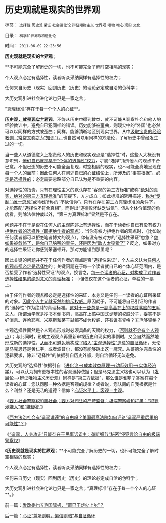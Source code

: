 # 历史观就是现实的世界观

标签： `选择性` `历史观` `采证` `社会进化论` `辩证唯物主义` `世界观` `唯物` `唯心` `现实` `文化` 

目录： `科学和世界观和进化论`

时间： `2011-06-09 22:23:56`

**历史观就是现实的世界观**；

**不可能完全了解历史的一切，也不可能完全了解时空相隔的现实；

个人观点必定有选择性，读者听众采纳同样有选择性的权力；

任何来自历史（现实）回到历史（历史）的理论必定成自洽的伪科学；

大历史观引进社会进化论也只是一家之言；

“真理标准”存在于每一个个人的心证**。

[**历史观，就是现实世界观**](../../../2010/3/16/历史观就是现实的处世观.md)。不能从历史中得到教益，就不可能从观察社会和他人的经验教训中，避免自已犯同样的错误。历史能够被歪曲，则现实中的“外国”也必然可以以同样的方式被歪曲；同样，能够清晰地区别现实世界，从中[汲取宝贵的经验教训（常常又称之为“知识”），](../../../2010/2/5/通过历史借古知今的正确方法.md)也自然可以用同样的方法论，了解历史中曾经发生过的一切。

当一些人从道德意义上指责他人的历史和现实观点是“选择性”时，这些人大概没有意识到，[他们自已就是基于“个体的选择性”权力](../../../2010/10/9/波普尔批判的选择性采证和马克思的创造性伪证.md)，才能“选择”指责他人的观点不合已意。不但已逝的历史不可能全面复现，时空相隔的现实，也不可能全真地呈现在每一个人的面前；因此任何人在阐述自已的心证结论上，[所涉及的“事实根据”，必定是选择性的](../../../2010/5/9/历史是必须被假设的.md)；必定需要忽略部分自已认为是不重要的内容。

对选择性的指责，只有在理性主义的默认存在“客观的第三方标准”或称“[绝对的真实，绝对的第三方真理标准](../../../2010/8/11/历史“评论”无所谓真实.md)”的前提下，方才成立；如此标准的常用描述，[称为“专制”“统一思想”](../../../2009/12/16/统一思想的必要性.md)或笔者所称的“不缺信仰”。只有在存在第三方真理标准的条件下，才能匹配“选择性不符合真相”，而得出“道德败坏缺乏诚信”。但从个体价值观的角度看，则除法律仲裁以外，“第三方真理标准”显然是不存在。

问题并不在于是否在任何人的主观陈述上有选择性，而在于读者你自已[有没有权力拒绝作者的选择性（即拒绝作者的观点](../../../2011/2/18/主张标准答案者将失去发言权.md)），当你有权力拒绝作者的观点时，（比如说任何读者都可以拒绝笔者博文的观点），你有没有被对方的“选择性采证”忽悠？[你如果被忽悠了，是你自已脑残的责任，还是因为“敌人太狡猾了”](../../../2011/3/2/什么是真相？预测未来对不对？.md)？反之，如果对方的选择性采证让你感到茅塞顿开，那对方能错到那里呢？

因此关键的问题并不在于任何作者的观点是否“选择性采证”，个人主义认为[任何人的观点都必定是选择性](../../../2010/6/22/最大的敌人是自已；科学实证标准的的回归测试.md)的；关键问题在于每一个读者就自已的个体心证范围内，是否接受了作者“选择性采证”的观点。换言之，[每一个读者的心证，对构成了对作者选择性结果的绝对意义的真理标准](../../../2011/4/25/混淆了证人和法官角色的理性主义.md)；——>但仅仅在这个读者的心证，单独的一票上。

由于任何作者的观点都必定是选择性的采证，本身又是任何一个读者的心证所采证的对象。[因此个人主义就天然的排斥权威。](../../../2011/4/24/《通往奴役之路》之权威美国和美国的权威.md)原因就于，不可能将自已引证的作者的“选择性”作为绝对的真理标准。[这对于一些总是一副高高在上的权威嘴脸的五毛文人](../../../2011/4/27/理性主义者自爆隐私的权威性.md)，所谓治学就是抄书本倒书包，高高在上搞中国式诡辩的权威分子，委实不是好消息。连哈耶克、米塞斯和茅于轼都不成为权威，还有谁有资格？五毛够资格？

主观选择性固然是个人观点形成时必须具备的天赋的权力，（[否则就不会有个人观点](../../../2011/4/25/“我的观点我作主”和理性主义的权威.md)）；与此同时，形成主观观点再重新审视历史和现实的事例时，又会自然而然地形成新的选择性，[从而不可避免地构成了陷入“主观选择性”造成的自证循环](../../../2010/11/1/为什么权威的历史不是科学？.md)，无论是马克思还是黄仁宇，或者波普尔，都没有能够跳出这一魔咒。从哥德尔完备性的逻辑要求，除非“选择性”的依据引自历史外部，则自洽循环无法避免。

大历史观的“选择性”依据引自（[进化论——>成本效益原理——>边际效用——>实体经济学](../../../2011/2/15/科学社会进化论是社会科学的基石.md)），可以认为拥有更根本性的客观选择依据；但是马克思主义垎也可以认为（[发展论——>辩证唯物主义历史观](../../../2010/6/6/“历史唯物主义”道德史观讨论集.md)）同样是“第三方依据”，那么谁是谁非？答案在每个读者的心证：您认同那一种依据是客观的规律？或者说，您认同的自我根据是什么？利益？还是无私的道德？信仰？[心证水平上，客观＝主观](../../../2011/2/3/逻辑是实证的延伸方式，数学是定量化的逻辑.md)。

《[西方社会警察权和黑社会；西方对司法的严苛监督；极端警察权和打黑；“犯罪涉嫌人”和“嫌疑犯”](../../../2011/6/8/西方的司法，警察权和黑社会.md)》

《[西方法治社会有“造谣诽谤”的自由吗？美国最高法院如何评论“造谣严重后果的可能性”？](../../../2011/6/8/美国司法争论：有造谣诽谤的自由吗？.md)》

《[“造谣，人身攻击”只能存在于民事诉讼中；垄断细节“秘密”侵犯言论自由的极端警察权](../../../2011/6/8/法治社会中的“造谣，人身攻击”如何诉讼？.md)》

《**历史观就是现实的世界观**；**不可能完全了解历史的一切，也不可能完全了解时空相隔的现实；

个人观点必定有选择性，读者听众采纳同样有选择性的权力；

任何来自历史（现实）回到历史（历史）的理论必定成自洽的伪科学；

大历史观引进社会进化论也只是一家之言；“真理标准”存在于每一个个人的心证**。》



前一篇：[发改委也五毛国际板，“置已于炉火上尔”？](../../../2011/6/9/发改委也五毛国际板，“置已于炉火上尔”？.md)

后一篇：[心证“兼听则明，偏信则暗”与自证循环](../../../2011/6/9/心证“兼听则明，偏信则暗”与自证循环.md)